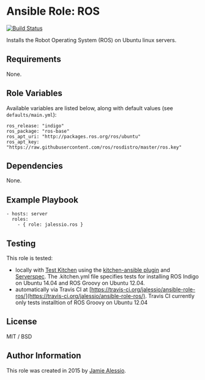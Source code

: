 # Ansible Role: ROS

[![Build Status](https://travis-ci.org/jalessio/ansible-role-ros.svg?branch=master)](https://travis-ci.org/jalessio/ansible-role-ros)

Installs the Robot Operating System (ROS) on Ubuntu linux servers.

## Requirements

None.

## Role Variables

Available variables are listed below, along with default values (see `defaults/main.yml`):

    ros_release: "indigo"
    ros_package: "ros-base"
    ros_apt_uri: "http://packages.ros.org/ros/ubuntu"
    ros_apt_key: "https://raw.githubusercontent.com/ros/rosdistro/master/ros.key"

## Dependencies

None.

## Example Playbook

    - hosts: server
      roles:
        - { role: jalessio.ros }

## Testing

This role is tested:
* locally with [Test Kitchen](http://kitchen.ci/) using the [kitchen-ansible plugin](https://github.com/neillturner/kitchen-ansible) and [Serverspec](http://serverspec.org/). The .kitchen.yml file specifies tests for installing ROS Indigo on Ubuntu 14.04 and ROS Groovy on Ubuntu 12.04.
* automatically via Travis CI at [https://travis-ci.org/jalessio/ansible-role-ros/](https://travis-ci.org/jalessio/ansible-role-ros/). Travis CI currently only tests installtion of ROS Groovy on Ubuntu 12.04

## License

MIT / BSD

## Author Information

This role was created in 2015 by [Jamie Alessio](https://github.com/jalessio).
